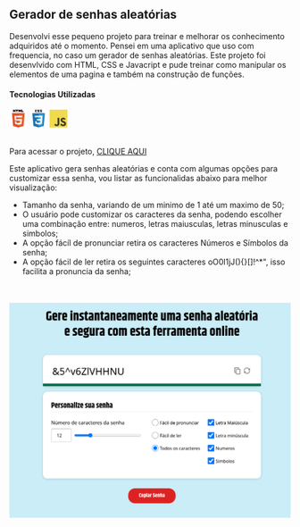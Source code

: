 ## Gerador de senhas aleatórias

<p>
  Desenvolvi esse pequeno projeto para treinar e melhorar os conhecimento adquiridos até o momento. Pensei em uma aplicativo que uso com frequencia, no caso um gerador de senhas aleatórias.
  Este projeto foi desenvlvido com HTML, CSS e Javacript e pude treinar como manipular os elementos de uma pagina e também na construção de funções.
</p>

#### Tecnologias Utilizadas
<code><img height="32" src="https://raw.githubusercontent.com/github/explore/80688e429a7d4ef2fca1e82350fe8e3517d3494d/topics/html/html.png" alt="HTML5"/></code>
<code><img height="32" src="https://raw.githubusercontent.com/github/explore/80688e429a7d4ef2fca1e82350fe8e3517d3494d/topics/css/css.png" alt="CSS"/></code>
<code><img height="32" src="https://raw.githubusercontent.com/github/explore/80688e429a7d4ef2fca1e82350fe8e3517d3494d/topics/javascript/javascript.png" alt="Javascript"/></code>
<br/>
<br/>
<p>
Para acessar o projeto, <a target="_blank" href="https://dionialves.github.io/gerador-senha/">CLIQUE AQUI</a>
</p>
<p>
  Este aplicativo gera senhas aleatórias e conta com algumas opções para customizar essa senha, vou listar as funcionalidas abaixo para melhor visualização:
</p>

- Tamanho da senha, variando de um minimo de 1 até um maximo de 50;
- O usuário pode customizar os caracteres da senha, podendo escolher uma combinação entre: numeros, letras maiusculas, letras minusculas e simbolos;
- A opção fácíl de pronunciar retira os caracteres Números e Símbolos da senha;
- A opção fácil de ler retira os seguintes caracteres oO0l1jJ(){}[]!^*", isso facilita a pronuncia da senha;
<br/>
<br/>

<img src="https://github.com/dionialves/gerador-senha/blob/main/assets/project.png" alt="logo-project">
